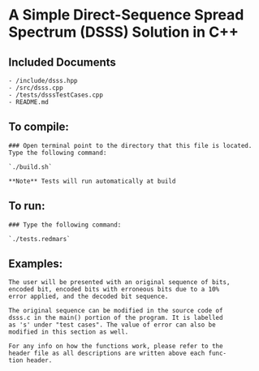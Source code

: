 # A Simple Direct-Sequence Spread Spectrum (DSSS) Solution in C++

## Included Documents
	- /include/dsss.hpp
	- /src/dsss.cpp
	- /tests/dsssTestCases.cpp
	- README.md
	
## To compile:
	
	### Open terminal point to the directory that this file is located.
	Type the following command:
	
	`./build.sh`
	
	**Note** Tests will run automatically at build

## To run:

	### Type the following command:
	
	`./tests.redmars`

## Examples:

	The user will be presented with an original sequence of bits,
	encoded bit, encoded bits with erroneous bits due to a 10% 
	error applied, and the decoded bit sequence.
	
	The original sequence can be modified in the source code of 
	dsss.c in the main() portion of the program. It is labelled
	as 's' under "test cases". The value of error can also be 
	modified in this section as well. 
	
	For any info on how the functions work, please refer to the
	header file as all descriptions are written above each func-
	tion header.
